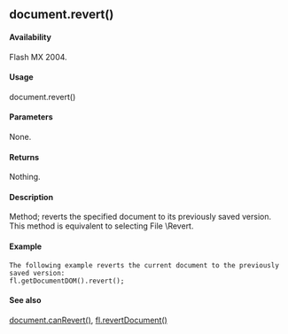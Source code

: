 ## document.revert()

#### Availability

Flash MX 2004.

#### Usage

document.revert()

#### Parameters

None.

#### Returns

Nothing.

#### Description

Method; reverts the specified document to its previously saved version. This method is equivalent to selecting File \Revert.

#### Example

```
The following example reverts the current document to the previously saved version:
fl.getDocumentDOM().revert();

```
#### See also

[document.canRevert()](#_bookmark145), [fl.revertDocument()](#_bookmark528)
